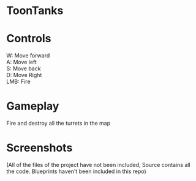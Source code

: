 # ToonTanks



# Controls
W: Move forward<br>
A: Move left<br>
S: Move back<br>
D: Move Right<br>
LMB: Fire

# Gameplay
Fire and destroy all the turrets in the map

# Screenshots





(All of the files of the project have not been included, Source contains all the code. Blueprints haven't been included in this repo)

